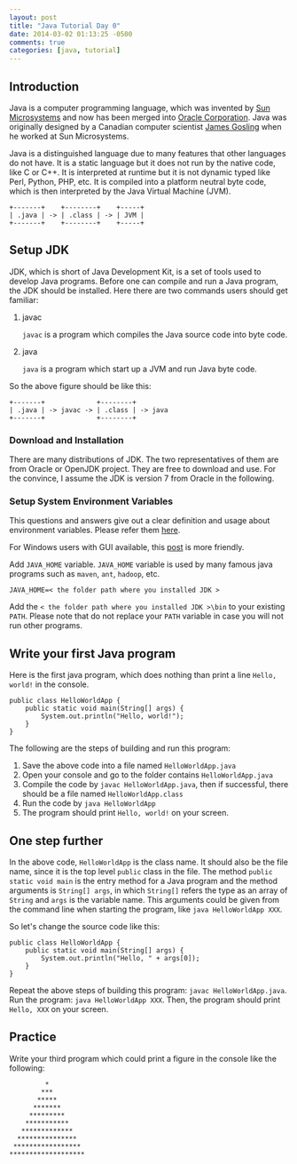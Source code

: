 ```yaml
---
layout: post
title: "Java Tutorial Day 0"
date: 2014-03-02 01:13:25 -0500
comments: true
categories: [java, tutorial]
---
```


## Introduction
Java is a computer programming language, which was invented by [Sun Microsystems](http://en.wikipedia.org/wiki/Sun_Microsystems) and now has been merged into [Oracle Corporation](http://en.wikipedia.org/wiki/Oracle_Corporation). Java was originally designed by a Canadian computer scientist [James Gosling](http://en.wikipedia.org/wiki/James_Gosling) when he worked at Sun Microsystems.

<!--more-->

Java is a distinguished language due to many features that other languages do not have. It is a static language but it does not run by the native code, like C or C++.
It is interpreted at runtime but it is not dynamic typed like Perl, Python, PHP, etc. It is compiled into a platform neutral byte code, which is then interpreted by the Java Virtual Machine (JVM).

	+-------+    +--------+    +-----+
	| .java | -> | .class | -> | JVM |
	+-------+    +--------+    +-----+

## Setup JDK
JDK, which is short of Java Development Kit, is a set of tools used to develop Java programs. Before one can compile and run a Java program, the JDK should be installed. Here there are two commands users should get familiar:

1. javac

	`javac` is a program which compiles the Java source code into byte code.

2. java

	`java` is a program which start up a JVM and run Java byte code.

So the above figure should be like this:

	+-------+             +--------+
	| .java | -> javac -> | .class | -> java
	+-------+             +--------+

### Download and Installation

There are many distributions of JDK. The two representatives of them are from Oracle or OpenJDK project. They are free to download and use. For the convince, I assume the JDK is version 7 from Oracle in the following.

### Setup System Environment Variables

This questions and answers give out a clear definition and usage about environment variables. Please refer them [here](http://superuser.com/questions/284342/what-are-path-and-other-environment-variables-and-how-can-i-set-or-use-them).

For Windows users with GUI available, this [post](http://www.computerhope.com/issues/ch000549.htm) is more friendly.

Add `JAVA_HOME` variable. `JAVA_HOME` variable is used by many famous java programs such as `maven`, `ant`, `hadoop`, etc.

	JAVA_HOME=< the folder path where you installed JDK >

Add the `< the folder path where you installed JDK >\bin` to your existing `PATH`. Please note that do not replace your `PATH` variable in case you will not run other programs.

## Write your first Java program

Here is the first java program, which does nothing than print a line `Hello, world!` in the console.

    public class HelloWorldApp {
	    public static void main(String[] args) {
	        System.out.println("Hello, world!");
	    }
	}

The following are the steps of building and run this program:

1. Save the above code into a file named `HelloWorldApp.java`
2. Open your console and go to the folder contains `HelloWorldApp.java`
3. Compile the code by `javac HelloWorldApp.java`, then if successful, there should be a file named `HelloWorldApp.class`
4. Run the code by `java HelloWorldApp`
5. The program should print `Hello, world!` on your screen.

## One step further

In the above code, `HelloWorldApp` is the class name. It should also be the file name, since it is the top level `public` class in the file. The method `public static void main` is the entry method for a Java program and the method arguments is `String[] args`, in which `String[]` refers the type as an array of `String` and `args` is the variable name. This arguments could be given from the command line when starting the program, like `java HelloWorldApp XXX`.

So let's change the source code like this:

    public class HelloWorldApp {
	    public static void main(String[] args) {
	        System.out.println("Hello, " + args[0]);
	    }
	}

Repeat the above steps of building this program: `javac HelloWorldApp.java`.
Run the program: `java HelloWorldApp XXX`. Then, the program should print `Hello, XXX` on your screen.

## Practice

Write your third program which could print a figure in the console like the following:


	         *
		    ***
		   *****
		  *******
		 *********
		***********
	   *************
	  ***************
	 *****************
	*******************
